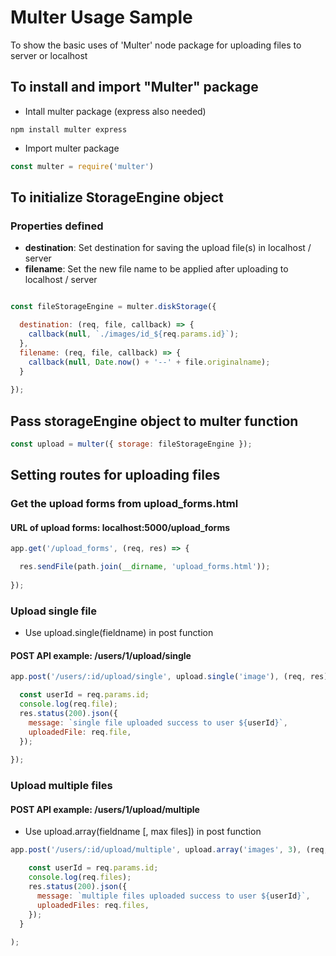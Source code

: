 # Multer Usage Sample

To show the basic uses of 'Multer' node package for uploading files to server or localhost

## To install and import "Multer" package

- Intall multer package (express also needed)
```
npm install multer express
```

- Import multer package
```js 
const multer = require('multer') 
```

## To initialize StorageEngine object

### Properties defined
- **destination**: Set destination for saving the upload file(s) in localhost / server
- **filename**: Set the new file name to be applied after uploading to localhost / server

```js

const fileStorageEngine = multer.diskStorage({

  destination: (req, file, callback) => {
    callback(null, `./images/id_${req.params.id}`);
  },
  filename: (req, file, callback) => {
    callback(null, Date.now() + '--' + file.originalname);
  }
  
});

```

## Pass storageEngine object to multer function

```js
const upload = multer({ storage: fileStorageEngine });
```

## Setting routes for uploading files

### Get the upload forms from upload_forms.html
#### URL of upload forms: localhost:5000/upload_forms
```js
app.get('/upload_forms', (req, res) => {

  res.sendFile(path.join(__dirname, 'upload_forms.html'));
  
});
```

### Upload single file
-  Use upload.single(fieldname) in post function
#### POST API example: /users/1/upload/single
```js
app.post('/users/:id/upload/single', upload.single('image'), (req, res) => {

  const userId = req.params.id;
  console.log(req.file);
  res.status(200).json({
    message: `single file uploaded success to user ${userId}`,
    uploadedFile: req.file,
  });
  
});
```

### Upload multiple files
#### POST API example: /users/1/upload/multiple
-  Use upload.array(fieldname [, max files]) in post function
```js
app.post('/users/:id/upload/multiple', upload.array('images', 3), (req, res) => {

    const userId = req.params.id;
    console.log(req.files);
    res.status(200).json({
      message: `multiple files uploaded success to user ${userId}`,
      uploadedFiles: req.files,
    });
  }
  
);
```


